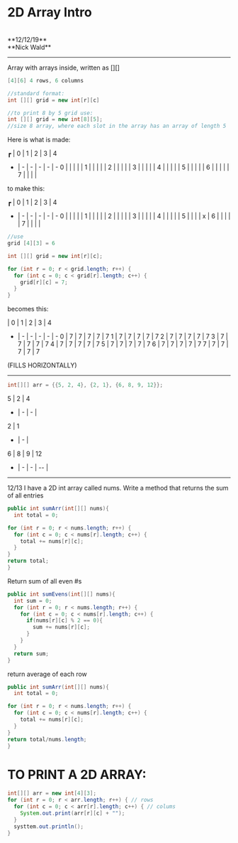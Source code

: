 # **2D Array Intro**

<br>
**12/12/19**<br>
**Nick Wald**

--------------------------------------------------------------------------------

Array with arrays inside, written as [][]

```java
[4][6] 4 rows, 6 columns

//standard format:
int [][] grid = new int[r][c]

//to print 8 by 5 grid use:
int [][] grid = new int[8][5];
//size 8 array, where each slot in the array has an array of length 5
```

Here is what is made:

┏ | 0 | 1 | 2 | 3 | 4
- | - | - | - | - | -
0 |   |   |   |   |
1 |   |   |   |   |
2 |   |   |   |   |
3 |   |   |   |   |
4 |   |   |   |   |
5 |   |   |   |   |
6 |   |   |   |   |
7 |   |   |   |

to make this:

┏ | 0 | 1 | 2 | 3 | 4
- | - | - | - | - | -
0 |   |   |   |   |
1 |   |   |   |   |
2 |   |   |   |   |
3 |   |   |   |   |
4 |   |   |   |   |
5 |   |   |   | x |
6 |   |   |   |   |
7 |   |   |   |

```java
//use
grid [4][3] = 6
```

```java
int [][] grid = new int[r][c];

for (int r = 0; r < grid.length; r++) {
  for (int c = 0; c < grid[r].length; c++) {
    grid[r][c] = 7;
  }
}
```

becomes this:

  | 0 | 1 | 2 | 3 | 4
- | - | - | - | - | -
0 | 7 | 7 | 7 | 7 | 7
1 | 7 | 7 | 7 | 7 | 7
2 | 7 | 7 | 7 | 7 | 7
3 | 7 | 7 | 7 | 7 | 7
4 | 7 | 7 | 7 | 7 | 7
5 | 7 | 7 | 7 | 7 | 7
6 | 7 | 7 | 7 | 7 | 7
7 | 7 | 7 | 7 | 7 | 7

(FILLS HORIZONTALLY)

--------------------------------------------------------------------------------

```java
int[][] arr = {{5, 2, 4}, {2, 1}, {6, 8, 9, 12}};
```

5 | 2 | 4
- | - | -
  |

2 | 1
- | -
  |

6 | 8 | 9 | 12
- | - | - | --
  |

--------------------------------------------------------------------------------

12/13 I have a 2D int array called nums. Write a method that returns the sum of all entries

```java
public int sumArr(int[][] nums){
  int total = 0;

for (int r = 0; r < nums.length; r++) {
  for (int c = 0; c < nums[r].length; c++) {
    total += nums[r][c];
  }
}
return total;
}
```

Return sum of all even #s

```java
public int sumEvens(int[][] nums){
  int sum = 0;
  for (int r = 0; r < nums.length; r++) {
    for (int c = 0; c < nums[r].length; c++) {
      if(nums[r][c] % 2 == 0){
        sum += nums[r][c];
      }
    }
  }
  return sum;
}
```

return average of each row

```java
public int sumArr(int[][] nums){
  int total = 0;

for (int r = 0; r < nums.length; r++) {
  for (int c = 0; c < nums[r].length; c++) {
    total += nums[r][c];
  }
}
return total/nums.length;
}
```

# TO PRINT A 2D ARRAY:

```java
int[][] arr = new int[4][3];
for (int r = 0; r < arr.length; r++) { // rows
  for (int c = 0; c < arr[r].length; c++) { // colums
    System.out.print(arr[r][c] + "");
  }
  systtem.out.println();
}
```
